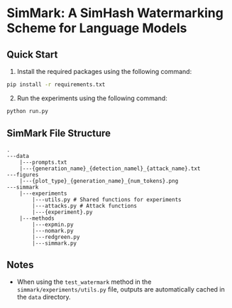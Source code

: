 # SimMark: A SimHash Watermarking Scheme for Language Models

## Quick Start

1. Install the required packages using the following command:
```bash
pip install -r requirements.txt
```

2. Run the experiments using the following command:
```bash
python run.py
```

## SimMark File Structure

```
.
---data
    |---prompts.txt
    |---{generation_name}_{detection_namel}_{attack_name}.txt
---figures
    |---{plot_type}_{generation_name}_{num_tokens}.png
---simmark
    |---experiments
        |---utils.py # Shared functions for experiments
        |---attacks.py # Attack functions
        |---{experiment}.py
    |---methods
        |---expmin.py
        |---nomark.py
        |---redgreen.py
        |---simmark.py
```

## Notes

- When using the `test_watermark` method in the `simmark/experiments/utils.py` file, outputs are automatically cached in the `data` directory.

